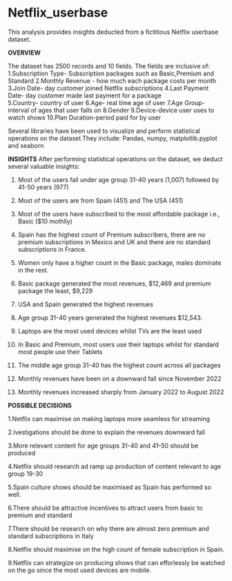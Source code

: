 # Netflix_userbase
This analysis provides insights deducted from a fictitious Netflix userbase dataset.

**OVERVIEW**

The dataset has 2500 records and 10 fields.
The fields are inclusive of:
  1.Subscription Type- Subscription packages such as Basic,Premium and Standard
  2.Monthly Revenue	- how much each package costs per month
  3.Join Date- day customer joined Netflix subscriptions
  4.Last Payment Date- day customer made last payment for a package\
  5.Country- country of user
  6.Age- real time age of user
  7.Age Group- interval of ages that user falls on
  8.Gender
  9.Device-device user uses to watch shows
  10.Plan Duration-period paid for by user

Several libraries have been used to visualize and perform statistical operations on the dataset.They include:
  Pandas, numpy, matplotlib.pyplot and seaborn

**INSIGHTS**
After performing statistical operations on the dataset, we deduct several valuable insights:

1. Most of the users fall under age group 31-40 years (1,007) followed by 41-50 years (977)

2. Most of the users are from Spain (451) and The USA (451)

3. Most of the users have subscribed to the most affordable package i.e., Basic ($10 mothlly)

4. Spain has the highest count of Premium subscribers, there are no premium subscriptions in Mexico and UK and there are no standard subscriptions in France.

5. Women only have a higher count in the Basic package, males dominate in the rest.

6. Basic package generated the most revenues, $12,469 and premium package the least, $9,229

7. USA and Spain generated the highest revenues

8. Age group 31-40 years generated the highest revenues $12,543.

9. Laptops are the most used devices whilst TVs are the least used

10. In Basic and Premium, most users use their laptops whilst for standard most people use their Tablets

11. The middle age group 31-40 has the highest count across all packages

12. Monthly revenues have been on a downward fall since November 2022

13. Monthly revenues increased sharply from January 2022 to August 2022

**POSSIBLE DECISIONS**

1.Netflix can maximise on making laptops more seamless for streaming

2.Ivestigations should be done to explain the revenues downward fall

3.More relevant content for age groups 31-40 and 41-50 should be produced

4.Netflix should research ad ramp up production of content relevant to age group 19-30

5.Spain culture shows should be maximised as Spain has performed so well.

6.There should be attractive incentives to attract users from basic to premium and standard

7.There should be research on why there are almost zero premium and standard subscriptions in Italy

8.Netflix should maximise on the high count of female subscription in Spain.

9.Netflix can strategize on producing shows that can efforlessly be watched on the go since the most used devices are mobile.
